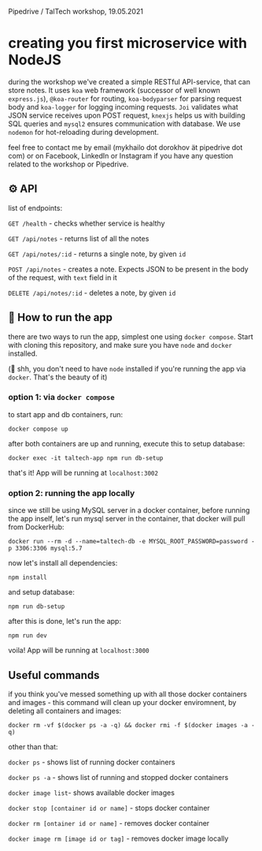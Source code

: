 Pipedrive / TalTech workshop, 19.05.2021

# creating you first microservice with NodeJS

during the workshop we've created a simple RESTful API-service, that can store notes. It uses `koa` web framework (successor of well known `express.js`), `@koa-router` for routing, `koa-bodyparser` for parsing request body and `koa-logger` for logging incoming requests. `Joi` validates what JSON service receives upon POST request, `knexjs` helps us with building SQL queries and `mysql2` ensures communication with database. We use `nodemon` for hot-reloading during development.

feel free to contact me by email (mykhailo dot dorokhov ät pipedrive dot com) or on Facebook, LinkedIn or Instagram if you have any question related to the workshop or Pipedrive. 

## ⚙️ API

list of endpoints:

`GET /health` - checks whether service is healthy

`GET /api/notes` - returns list of all the notes

`GET /api/notes/:id` - returns a single note, by given `id`

`POST /api/notes` - creates a note. Expects JSON to be present in the body of the request, with `text` field in it

`DELETE /api/notes/:id` - deletes a note, by given `id`

## 🚀 How to run the app

there are two ways to run the app, simplest one using `docker compose`. Start with cloning this repository, and make sure you have `node` and `docker` installed.

(🤫 shh, you don't need to have `node` installed if you're running the app via `docker`. That's the beauty of it)

### option 1: via `docker compose`

to start app and db containers, run:
```
docker compose up
```

after both containers are up and running, execute this to setup database:

```
docker exec -it taltech-app npm run db-setup
```

that's it! App will be running at `localhost:3002`

### option 2: running the app locally

since we still be using MySQL server in a docker container, before running the app inself, let's run mysql server in the container, that docker will pull from DockerHub:

```
docker run --rm -d --name=taltech-db -e MYSQL_ROOT_PASSWORD=password -p 3306:3306 mysql:5.7
```

now let's install all dependencies:

```
npm install
```

and setup database:

```
npm run db-setup
```

after this is done, let's run the app:

```
npm run dev
```

voila! App will be running at `localhost:3000`

## Useful commands

if you think you've messed something up with all those docker containers and images - this command will clean up your docker enviromnent, by deleting all containers and images:
```
docker rm -vf $(docker ps -a -q) && docker rmi -f $(docker images -a -q)
```

other than that:

`docker ps`  - shows list of running docker containers

`docker ps -a` - shows list of running and stopped docker containers

`docker image list`- shows available docker images 

`docker stop [container id or name]` - stops docker container

`docker rm [ontainer id or name]` - removes docker container

`docker image rm [image id or tag]` - removes docker image locally
